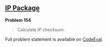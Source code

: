 [IP Package][ce]
----------------

**Problem 154**

> Calculate IP checksum.

Full problem statement is available on [CodeEval][ce].

[ce]: https://www.codeeval.com/browse/154/
      "View problem statement on CodeEval"

